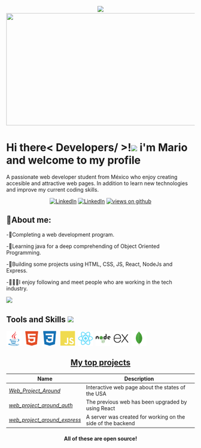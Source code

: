 <p align="center">
   <img src="https://user-images.githubusercontent.com/73097560/115834477-dbab4500-a447-11eb-908a-139a6edaec5c.gif">
  
<img src="https://github.com/user-attachments/assets/d82c5d3e-7b06-44d4-8873-af93a3c8037a" width="1000" height="300">
</p>

<h1> Hi there< Developers/ >!<img src = "https://raw.githubusercontent.com/MartinHeinz/MartinHeinz/master/wave.gif" width = 30px> i'm Mario and welcome to my profile  </h1>
<p align='center'>
</p>

A passionate web developer student from México who enjoy creating accesible and attractive web pages. In addition to learn new technologies and improve my current coding skills. 
<div align=center>
  <a href="https://www.linkedin.com/in/mario-melo-n%C3%BA%C3%B1ez/"><img src="https://img.shields.io/static/v1?style=for-the badge&message=LinkedIn&color=0A66C2&logo=LinkedIn&logoColor=FFFFFF&label=" alt="LinkedIn" height=30 /></a>  
   <a href="https://www.instagram.com/mariomelonz"><img src="https://img.shields.io/badge/-mariomelonz-c13584?style=flat&labelColor=c13584&logo=instagram&logoColor=white" alt="LinkedIn" height=30 /></a> 
<a href="https://github.com/Melomario57" target="_blank">
    <img src="https://komarev.com/ghpvc/?username=Melomario57&label=Views&color=brightgreen&style=flat-square" height=30 alt="views on github" />
  </a>
</div>

## 🤔About me:

-🌱Completing a web development program.

-🌱Learning java for a deep comprehending of Object Oriented Programming.
  
-🌱Building some projects using HTML, CSS, JS, React, NodeJs and Express.

-💁🏻‍♂️I enjoy following and meet people who are working in the tech industry.

<img src="https://user-images.githubusercontent.com/73097560/115834477-dbab4500-a447-11eb-908a-139a6edaec5c.gif">

<h2> Tools and Skills <img src = "https://media2.giphy.com/media/QssGEmpkyEOhBCb7e1/giphy.gif?cid=ecf05e47a0n3gi1bfqntqmob8g9aid1oyj2wr3ds3mg700bl&rid=giphy.gif" width = 32px> </h2>

<img src="https://github.com/devicons/devicon/blob/master/icons/java/java-original.svg" title="JAVA" alt="JAVA" width="40" height="40"/>&nbsp;
<img src="https://github.com/devicons/devicon/blob/master/icons/html5/html5-plain.svg" title="HTML5" alt="HTML" width="40" height="40"/>&nbsp;
<img src="https://github.com/devicons/devicon/blob/master/icons/css3/css3-plain.svg" title="CSS3" alt="CSS3" width="40" height="40"/>&nbsp;
<img src="https://github.com/devicons/devicon/blob/master/icons/javascript/javascript-plain.svg" title="JAVASCRIPT" alt="JAVASCRIPT" width="40" height="40"/>&nbsp;
<img src="https://github.com/devicons/devicon/blob/master/icons/react/react-original.svg" title="React" alt="React" width="40" height="40"/>&nbsp;
<img src="https://github.com/devicons/devicon/blob/master/icons/nodejs/nodejs-original-wordmark.svg" title="Node" alt="Node" width="40" height="40"/>&nbsp;
<img src="https://github.com/devicons/devicon/blob/master/icons/express/express-original.svg" title="Express" alt="Express" width="40" height="40"/>&nbsp;
<img src="https://github.com/devicons/devicon/blob/master/icons/mongodb/mongodb-original.svg" title="MongoDB" alt="MongoDB" width="40" height="40"/>&nbsp;

<div align=center>
<h2 align="center"><u>My top projects</u></h2>

| Name                  | Description                                                |
| ---------------------------------|--------------------------------------------------------------- |
| _[Web_Project_Around](https://github.com/Melomario57/web_project_around_react)_            | Interactive web page about the states of the USA |
| _[web_project_around_auth ](https://github.com/Melomario57/web_project_around_auth)_                          | The previous web has been upgraded by using React  |
| _[web_project_around_express](https://github.com/Melomario57/web_project_around_express)_                | A server was created for working on the side of the backend            |

<h4 align="center">All of these are open source!</h4>
</div>






<!--
**Melomario57/Melomario57** is a ✨ _special_ ✨ repository because its `README.md` (this file) appears on your GitHub profile.

Here are some ideas to get you started:

- 🔭 I’m currently working on ...
- 🌱 I’m currently learning ...
- 👯 I’m looking to collaborate on ...
- 🤔 I’m looking for help with ...
- 💬 Ask me about ...
- 📫 How to reach me: ...
- 😄 Pronouns: ...
- ⚡ Fun fact: ...
-->
